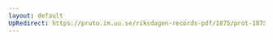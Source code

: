 ```yaml
---
layout: default
UpRedirect: https://pruto.im.uu.se/riksdagen-records-pdf/1875/prot-1875--fk--011/prot-1875--fk--011_039.pdf
---
```

